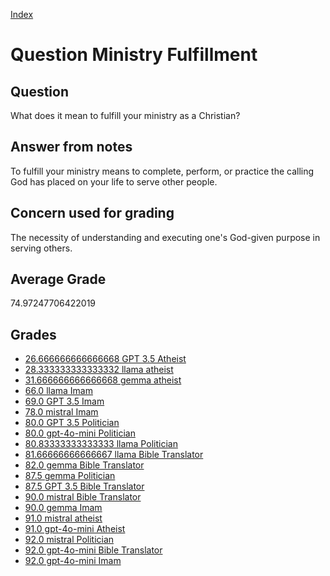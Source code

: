 
[Index](../../index.md)
# Question Ministry Fulfillment
## Question
What does it mean to fulfill your ministry as a Christian?

## Answer from notes
To fulfill your ministry means to complete, perform, or practice the calling God has placed on your life to serve other people.

## Concern used for grading
The necessity of understanding and executing one's God-given purpose in serving others.

## Average Grade
74.97247706422019

## Grades
 * [26.666666666666668 GPT 3.5 Atheist](../answers/GPT_3.5_Atheist/Ministry_Fulfillment.md)
 * [28.333333333333332 llama atheist](../answers/llama_atheist/Ministry_Fulfillment.md)
 * [31.666666666666668 gemma atheist](../answers/gemma_atheist/Ministry_Fulfillment.md)
 * [66.0 llama Imam](../answers/llama_Imam/Ministry_Fulfillment.md)
 * [69.0 GPT 3.5 Imam](../answers/GPT_3.5_Imam/Ministry_Fulfillment.md)
 * [78.0 mistral Imam](../answers/mistral_Imam/Ministry_Fulfillment.md)
 * [80.0 GPT 3.5 Politician](../answers/GPT_3.5_Politician/Ministry_Fulfillment.md)
 * [80.0 gpt-4o-mini Politician](../answers/gpt-4o-mini_Politician/Ministry_Fulfillment.md)
 * [80.83333333333333 llama Politician](../answers/llama_Politician/Ministry_Fulfillment.md)
 * [81.66666666666667 llama Bible Translator](../answers/llama_Bible_Translator/Ministry_Fulfillment.md)
 * [82.0 gemma Bible Translator](../answers/gemma_Bible_Translator/Ministry_Fulfillment.md)
 * [87.5 gemma Politician](../answers/gemma_Politician/Ministry_Fulfillment.md)
 * [87.5 GPT 3.5 Bible Translator](../answers/GPT_3.5_Bible_Translator/Ministry_Fulfillment.md)
 * [90.0 mistral Bible Translator](../answers/mistral_Bible_Translator/Ministry_Fulfillment.md)
 * [90.0 gemma Imam](../answers/gemma_Imam/Ministry_Fulfillment.md)
 * [91.0 mistral atheist](../answers/mistral_atheist/Ministry_Fulfillment.md)
 * [91.0 gpt-4o-mini Atheist](../answers/gpt-4o-mini_Atheist/Ministry_Fulfillment.md)
 * [92.0 mistral Politician](../answers/mistral_Politician/Ministry_Fulfillment.md)
 * [92.0 gpt-4o-mini Bible Translator](../answers/gpt-4o-mini_Bible_Translator/Ministry_Fulfillment.md)
 * [92.0 gpt-4o-mini Imam](../answers/gpt-4o-mini_Imam/Ministry_Fulfillment.md)
